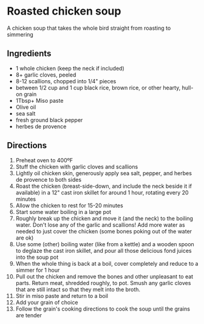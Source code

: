 # Roasted chicken soup

A chicken soup that takes the whole bird straight from roasting to simmering

## Ingredients

* 1 whole chicken (keep the neck if included)
* 8+ garlic cloves, peeled
* 8-12 scallions, chopped into 1/4" pieces
* between 1/2 cup and 1 cup black rice, brown rice, or other hearty, hull-on grain
* 1Tbsp+ Miso paste
* Olive oil
* sea salt
* fresh ground black pepper
* herbes de provence

## Directions

1. Preheat oven to 400ºF
2. Stuff the chicken with garlic cloves and scallions
3. Lightly oil chicken skin, generously apply sea salt, pepper, and herbes de provence to both sides
4. Roast the chicken (breast-side-down, and include the neck beside it if available) in a 12" cast iron skillet for around 1 hour, rotating every 20 minutes 
5. Allow the chicken to rest for 15-20 minutes
6. Start some water boiling in a large pot
7. Roughly break up the chicken and move it (and the neck) to the boiling water. Don't lose any of the garlic and scallions! Add more water as needed to just cover the chicken (some bones poking out of the water are ok)
8. Use some (other) boiling water (like from a kettle) and a wooden spoon to deglaze the cast iron skillet, and pour all those delicious fond juices into the soup pot
9. When the whole thing is back at a boil, cover completely and reduce to a simmer for 1 hour
10. Pull out the chicken and remove the bones and other unpleasant to eat parts. Return meat, shredded roughly, to pot. Smush any garlic cloves that are still intact so that they melt into the broth.
11. Stir in miso paste and return to a boil 
12. Add your grain of choice
13. Follow the grain's cooking directions to cook the soup until the grains are tender